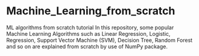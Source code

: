 # Machine_Learning_from_scratch
ML algorithms from scratch tutorial
In this repository, some popular Machine Learning Algorithms such as Linear Regression, Logistic, Regression, Support Vector Machine (SVM), Decision Tree, Random Forest and so on are explained from scratch by use of NumPy package.
